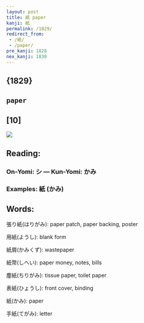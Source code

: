```yaml
---
layout: post
title: 紙 paper
kanji: 紙
permalink: /1829/
redirect_from:
 - /紙/
 - /paper/
pre_kanji: 1828
nex_kanji: 1830
---
```


## {1829}

## `paper`

## [10]

<div class="stroke"><img src="E7B499.png" /></div>

## Reading:

### On-Yomi: シ &mdash; Kun-Yomi: かみ

### Examples: 紙 (かみ)

## Words:

張り紙(はりがみ): paper patch, paper backing, poster

用紙(ようし): blank form

紙屑(かみくず): wastepaper

紙幣(しへい): paper money, notes, bills

塵紙(ちりがみ): tissue paper, toilet paper

表紙(ひょうし): front cover, binding

紙(かみ): paper

手紙(てがみ): letter
